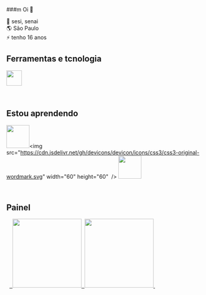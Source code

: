 ###m Oi 👋

<!--
**lucasvaini/lucasvaini** is a ✨ _special_ ✨ repository because its `README.md` (this file) appears on your GitHub profile.

Here are some ideas to get you started:

- 🔭 I’m currently working on ...
- 🌱 I’m currently learning ...
- 👯 I’m looking to collaborate on ...
- 🤔 I’m looking for help with ...
- 💬 Ask me about ...
- 📫 How to reach me: ...
- 😄 Pronouns: ...
- ⚡ Fun fact: ...
-->

🙏 sesi, senai   
🌎 São Paulo   
⚡ tenho 16 anos

## Ferramentas e tcnologia
<img src="https://cdn.jsdelivr.net/gh/devicons/devicon/icons/github/github-original.svg" width="40" height="40"/>

 


## Estou aprendendo
<img src="https://cdn.jsdelivr.net/gh/devicons/devicon/icons/html5/html5-original-wordmark.svg" width="60" height="60" /><img src="https://cdn.jsdelivr.net/gh/devicons/devicon/icons/css3/css3-original-wordmark.svg" width="60" height="60"  /> <img src="https://cdn.jsdelivr.net/gh/devicons/devicon/icons/vscode/vscode-original.svg" width="60" height="60" />

 


## Painel
<div> 
<a href="https://github.com/lucasvaini"> 
<img height="180em" src="https://github-readme-stats.vercel.app/api/top-langs/?username=lucasvaini&layout=compact&langs_count=7&theme=dracula"/> 
<img height="180em" src="https://github-readme-stats.vercel.app/api?username=lucasvaini&show_icons=true&theme=dracula&include_all_commits=true&count_private=true"/> 
</div>
